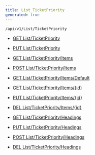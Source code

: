 ```yaml
---
title: List_TicketPriority
generated: true
---
```


```http
/api/v1/List/TicketPriority
```




* [GET List/TicketPriority](v1TicketPriorityList_GetListDefinition.md)

* [PUT List/TicketPriority](v1TicketPriorityList_SetListDefinition.md)

* [GET List/TicketPriority/Items](v1TicketPriorityList_GetAllTicketPriorityEntity.md)

* [POST List/TicketPriority/Items](v1TicketPriorityList_PostTicketPriorityEntity.md)

* [GET List/TicketPriority/Items/Default](v1TicketPriorityList_CreateDefaultTicketPriorityEntity.md)

* [GET List/TicketPriority/Items/{id}](v1TicketPriorityList_GetTicketPriorityEntity.md)

* [PUT List/TicketPriority/Items/{id}](v1TicketPriorityList_PutTicketPriorityEntity.md)

* [DEL List/TicketPriority/Items/{id}](v1TicketPriorityList_DeleteTicketPriorityEntity.md)

* [GET List/TicketPriority/Headings](v1TicketPriorityList_GetTicketPriorityEntityHeadings.md)

* [PUT List/TicketPriority/Headings](v1TicketPriorityList_PutTicketPriorityEntityHeadings.md)

* [POST List/TicketPriority/Headings](v1TicketPriorityList_PostTicketPriorityEntityHeading.md)

* [DEL List/TicketPriority/Headings](v1TicketPriorityList_DeleteTicketPriorityEntityHeadings.md)
